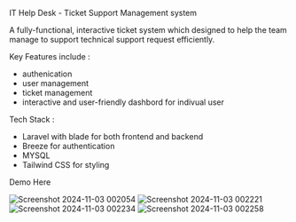 IT Help Desk - Ticket Support Management system 

A fully-functional, interactive ticket system which designed to help the team manage to support technical support request efficiently.

Key Features include : 

- authenication
- user management
- ticket management
- interactive and user-friendly dashbord for indivual user

Tech Stack :

- Laravel with blade for both frontend and backend
- Breeze for authentication
- MYSQL
- Tailwind CSS for styling

Demo Here 

![Screenshot 2024-11-03 002054](https://github.com/user-attachments/assets/6513af0e-dce3-45a1-8d3e-5fedaecadf15)
![Screenshot 2024-11-03 002221](https://github.com/user-attachments/assets/d0cca7b7-7916-4624-9fa1-01cb1e31982e)
![Screenshot 2024-11-03 002234](https://github.com/user-attachments/assets/6241bb04-ce34-4a3e-a9ae-e1fcc841bf2c)
![Screenshot 2024-11-03 002258](https://github.com/user-attachments/assets/453cf483-4c02-40fc-88ea-8c79e75b746b)


